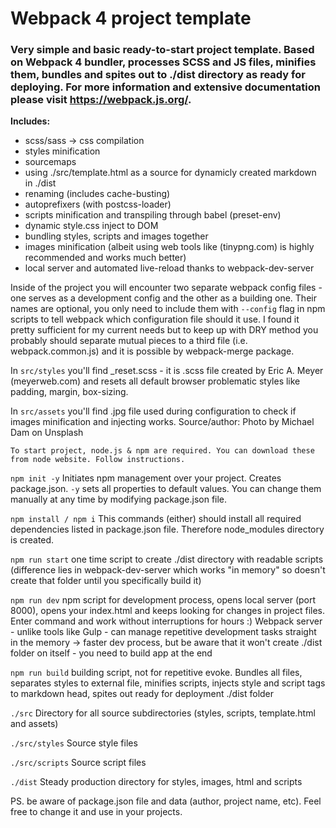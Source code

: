 # Webpack 4 project template

### Very simple and basic ready-to-start project template. Based on Webpack 4 bundler, processes SCSS and JS files, minifies them, bundles and spites out to ./dist directory as ready for deploying. For more information and extensive documentation please visit https://webpack.js.org/.

**Includes:**

- scss/sass -> css compilation
- styles minification
- sourcemaps
- using ./src/template.html as a source for dynamicly created markdown in ./dist
- renaming (includes cache-busting)
- autoprefixers (with postcss-loader)
- scripts minification and transpiling through babel (preset-env)
- dynamic style.css inject to DOM
- bundling styles, scripts and images together
- images minification (albeit using web tools like (tinypng.com) is highly recommended and works much better)
- local server and automated live-reload thanks to webpack-dev-server

Inside of the project you will encounter two separate webpack config files - one serves as a development config and the other as a building one. Their names are optional, you only need to include them with `--config` flag in npm scripts to tell webpack which configuration file should it use. I found it pretty sufficient for my current needs but to keep up with DRY method you probably should separate mutual pieces to a third file (i.e. webpack.common.js) and it is possible by webpack-merge package.

In `src/styles` you'll find \_reset.scss - it is .scss file created
by Eric A. Meyer (meyerweb.com) and resets all default browser problematic styles like padding, margin, box-sizing.

In `src/assets` you'll find .jpg file used during configuration to check if images minification and injecting works.
Source/author: Photo by Michael Dam on Unsplash

    To start project, node.js & npm are required. You can download these from node website. Follow instructions.

`npm init -y`
Initiates npm management over your project. Creates package.json. `-y` sets all properties to default values. You can change them manually at any time by modifying package.json file.

`npm install / npm i`
This commands (either) should install all required dependencies listed in package.json file. Therefore node_modules directory is created.

`npm run start` one time script to create ./dist directory with readable scripts (difference lies in webpack-dev-server which works "in memory" so doesn't create that folder until you specifically build it)

`npm run dev` npm script for development process, opens local server (port 8000), opens your index.html and keeps looking for changes in project files. Enter command and work without interruptions for hours :) Webpack server - unlike tools like Gulp - can manage repetitive development tasks straight in the memory -> faster dev process, but be aware that it won't create ./dist folder on itself - you need to build app at the end

`npm run build` building script, not for repetitive evoke. Bundles all files, separates styles to external file, minifies scripts, injects style and script tags to markdown head, spites out ready for deployment ./dist folder

`./src`
Directory for all source subdirectories (styles, scripts, template.html and assets)

`./src/styles`
Source style files

`./src/scripts`
Source script files

`./dist`
Steady production directory for styles, images, html and scripts

PS. be aware of package.json file and data (author, project name, etc). Feel free to change it and use in your projects.
